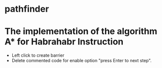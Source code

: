 pathfinder
==========
The implementation of the algorithm A* for Habrahabr
Instruction
==========
- Left click to create barrier
- Delete commented code for enable option "press Enter to next step".